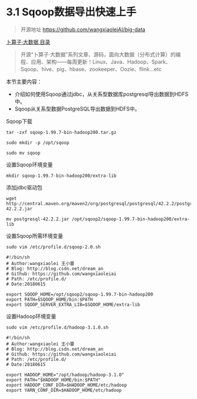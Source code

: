 # 3.1 Sqoop数据导出快速上手


>开源地址 https://github.com/wangxiaoleiAI/big-data

[卜算子·大数据 目录](./../../README.md)

>开源“卜算子·大数据”系列文章、源码，面向大数据（分布式计算）的编程、应用、架构——每周更新！Linux、Java、Hadoop、Spark、Sqoop、hive、pig、hbase、zookeeper、Oozie、flink...etc

本节主要内容：
- 介绍如何使用Sqoop通过jdbc，从关系型数据库postgresql导出数据到HDFS中。
- Sqoop从关系型数据PostgreSQL导出数据到HDFS中。

Sqoop下载

```
tar -zxf sqoop-1.99.7-bin-hadoop200.tar.gz
```
```
sudo mkdir -p /opt/sqoop
```
```
sudo mv sqoop
```


设置Sqoop环境变量


```
mkdir sqoop-1.99.7-bin-hadoop200/extra-lib
```
添加jdbc驱动包
```
wget http://central.maven.org/maven2/org/postgresql/postgresql/42.2.2/postgresql-42.2.2.jar

mv postgresql-42.2.2.jar /opt/sqoop2/sqoop-1.99.7-bin-hadoop200/extra-lib
```

设置Sqoop所需环境变量
```
sudo vim /etc/profile.d/sqoop-2.0.sh
```

```
#!/bin/sh
# Author:wangxiaolei 王小雷
# Blog: http://blog.csdn.net/dream_an
# Github: https://github.com/wangxiaoleiai
# Path: /etc/profile.d/
# Date:20180615

export SQOOP_HOME=/opt/sqoop2/sqoop-1.99.7-bin-hadoop200
export PATH=$SQOOP_HOME/bin:$PATH
export SQOOP_SERVER_EXTRA_LIB=$SQOOP_HOME/extra-lib
```

设置Hadoop环境变量

```
sudo vim /etc/profile.d/hadoop-3.1.0.sh
```

```
#!/bin/sh
# Author:wangxiaolei 王小雷
# Blog: http://blog.csdn.net/dream_an
# Github: https://github.com/wangxiaoleiai
# Path: /etc/profile.d/
# Date:20180615

export HADOOP_HOME="/opt/hadoop/hadoop-3.1.0"
export PATH="$HADOOP_HOME/bin:$PATH"
export HADOOP_CONF_DIR=$HADOOP_HOME/etc/hadoop
export YARN_CONF_DIR=$HADOOP_HOME/etc/hadoop
```
